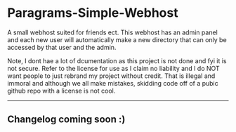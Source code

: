 # Paragrams-Simple-Webhost
A small webhost suited for friends ect. This webhost has an admin panel and each new user will automatically make a new directory that can only be accessed by that user and the admin. 

Note, I dont hae a lot of dcumentation as this project is not done and fyi it is not secure. Refer to the license for use as I claim no liability and I do NOT want people to just rebrand my project without credit. That is illegal and immoral and although we all make mistakes, skidding code off of a pubic github repo with a license is not cool.

---
## Changelog coming soon :)
